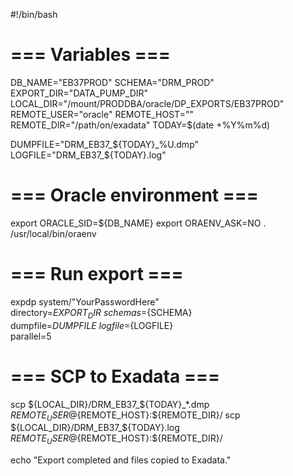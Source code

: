 #!/bin/bash

# === Variables ===
DB_NAME="EB37PROD"
SCHEMA="DRM_PROD"
EXPORT_DIR="DATA_PUMP_DIR"
LOCAL_DIR="/mount/PRODDBA/oracle/DP_EXPORTS/EB37PROD"
REMOTE_USER="oracle"
REMOTE_HOST="<exa-server-ip>"
REMOTE_DIR="/path/on/exadata"
TODAY=$(date +%Y%m%d)

DUMPFILE="DRM_EB37_${TODAY}_%U.dmp"
LOGFILE="DRM_EB37_${TODAY}.log"

# === Oracle environment ===
export ORACLE_SID=${DB_NAME}
export ORAENV_ASK=NO
. /usr/local/bin/oraenv

# === Run export ===
expdp system/"YourPasswordHere" \
  directory=${EXPORT_DIR} \
  schemas=${SCHEMA} \
  dumpfile=${DUMPFILE} \
  logfile=${LOGFILE} \
  parallel=5

# === SCP to Exadata ===
scp ${LOCAL_DIR}/DRM_EB37_${TODAY}_*.dmp ${REMOTE_USER}@${REMOTE_HOST}:${REMOTE_DIR}/
scp ${LOCAL_DIR}/DRM_EB37_${TODAY}.log ${REMOTE_USER}@${REMOTE_HOST}:${REMOTE_DIR}/

echo "Export completed and files copied to Exadata."
